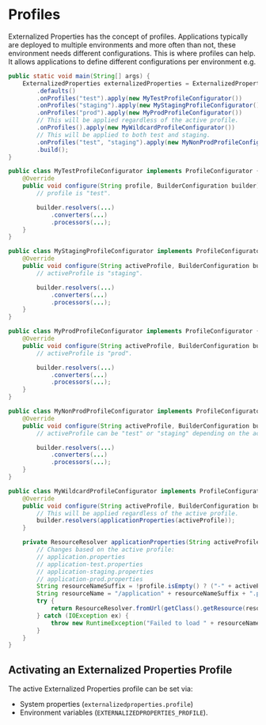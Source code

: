 # Profiles

Externalized Properties has the concept of profiles. Applications typically are deployed to multiple environments and more often than not, these environment needs different configurations. This is where profiles can help. It allows applications to define different configurations per environment e.g.

```java
public static void main(String[] args) {
    ExternalizedProperties externalizedProperties = ExternalizedProperties.builder()
        .defaults()
        .onProfiles("test").apply(new MyTestProfileConfigurator())
        .onProfiles("staging").apply(new MyStagingProfileConfigurator())
        .onProfiles("prod").apply(new MyProdProfileConfigurator())
        // This will be applied regardless of the active profile.
        .onProfiles().apply(new MyWildcardProfileConfigurator())
        // This will be applied to both test and staging.
        .onProfiles("test", "staging").apply(new MyNonProdProfileConfigurator())
        .build();
}

public class MyTestProfileConfigurator implements ProfileConfigurator {
    @Override
    public void configure(String profile, BuilderConfiguration builder) {
        // profile is "test".

        builder.resolvers(...)
            .converters(...)
            .processors(...);
    }
}

public class MyStagingProfileConfigurator implements ProfileConfigurator {
    @Override
    public void configure(String activeProfile, BuilderConfiguration builder) {
        // activeProfile is "staging".

        builder.resolvers(...)
            .converters(...)
            .processors(...);
    }
}

public class MyProdProfileConfigurator implements ProfileConfigurator {
    @Override
    public void configure(String activeProfile, BuilderConfiguration builder) {
        // activeProfile is "prod".

        builder.resolvers(...)
            .converters(...)
            .processors(...);
    }
}

public class MyNonProdProfileConfigurator implements ProfileConfigurator {
    @Override
    public void configure(String activeProfile, BuilderConfiguration builder) {
        // activeProfile can be "test" or "staging" depending on the active profile.

        builder.resolvers(...)
            .converters(...)
            .processors(...);
    }
}

public class MyWildcardProfileConfigurator implements ProfileConfigurator {
    @Override
    public void configure(String activeProfile, BuilderConfiguration builder) {
        // This will be applied regardless of the active profile.
        builder.resolvers(applicationProperties(activeProfile));
    }

    private ResourceResolver applicationProperties(String activeProfile) {
        // Changes based on the active profile:
        // application.properties
        // application-test.properties
        // application-staging.properties
        // application-prod.properties
        String resourceNameSuffix = !profile.isEmpty() ? ("-" + activeProfile) : "";
        String resourceName = "/application" + resourceNameSuffix + ".properties";
        try {
            return ResourceResolver.fromUrl(getClass().getResource(resourceName))
        } catch (IOException ex) {
            throw new RuntimeException("Failed to load " + resourceName, ex);
        }
    }
}
```

## Activating an Externalized Properties Profile

The active Externalized Properties profile can be set via:

- System properties (`externalizedproperties.profile`)
- Environment variables (`EXTERNALIZEDPROPERTIES_PROFILE`).
